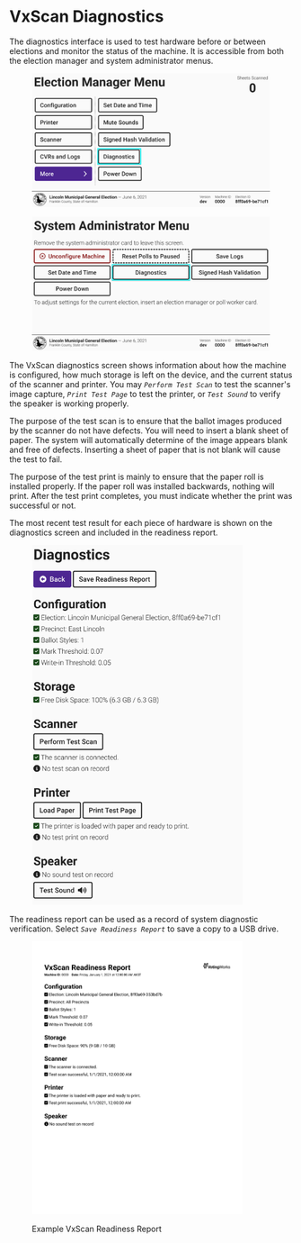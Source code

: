 # VxScan Diagnostics

The diagnostics interface is used to test hardware before or between elections and monitor the status of the machine. It is accessible from both the election manager and system administrator menus.

<div><figure><img src="../.gitbook/assets/more-screen-diagnostics (1).png" alt=""><figcaption></figcaption></figure> <figure><img src="../.gitbook/assets/sa-screen-vxscan-diagnostics.png" alt=""><figcaption></figcaption></figure></div>

The VxScan diagnostics screen shows information about how the machine is configured, how much storage is left on the device, and the current status of the scanner and printer. You may _`Perform Test Scan`_ to test the scanner's image capture,  _`Print Test Page`_ to test the printer, or  _`Test Sound`_ to verify the speaker is working properly.

The purpose of the test scan is to ensure that the ballot images produced by the scanner do not have defects. You will need to insert a blank sheet of paper. The system will automatically determine of the image appears blank and free of defects. Inserting a sheet of paper that is not blank will cause the test to fail.

The purpose of the test print is mainly to ensure that the paper roll is installed properly. If the paper roll was installed backwards, nothing will print. After the test print completes, you must indicate whether the print was successful or not.

The most recent test result for each piece of hardware is shown on the diagnostics screen and included in the readiness report.

<figure><img src="../.gitbook/assets/vxscan-diag-full.png" alt="" width="375"><figcaption></figcaption></figure>

The readiness report can be used as a record of system diagnostic verification.  Select _`Save Readiness Report`_ to save a copy to a USB drive.&#x20;

<figure><img src="../.gitbook/assets/readiness-report-1 (1).png" alt="" width="375"><figcaption><p>Example VxScan Readiness Report</p></figcaption></figure>

